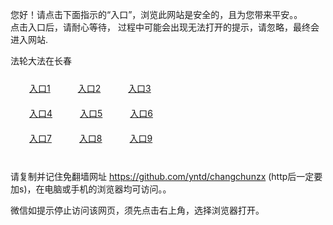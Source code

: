您好！请点击下面指示的“入口”，浏览此网站是安全的，且为您带来平安。。 <br/>
点击入口后，请耐心等待， 过程中可能会出现无法打开的提示，请忽略，最终会进入网站. </br>

法轮大法在长春<br/>
<div style="padding:10px"><a style="margin:20px" target="_blank" href="https://d170oxx7wr2prp.cloudfront.net/2Qpsp?adzxu" id="ccLink1" rel="nofollow">入口1</a> <a target="_blank" style="margin:20px" href="https://d2kmlb5uc6femp.cloudfront.net/2Qpsp?hrhteiq" id="ccLink2" rel="nofollow">入口2</a> <a style="margin:20px" target="_blank" href="https://d2ngc7eva124tz.cloudfront.net/2Qpsp?nfdshov" id="ccLink3" rel="nofollow">入口3</a></div>

<div style="padding:10px" ><a style="margin:20px" target="_blank" href="https://d170oxx7wr2prp.cloudfront.net/2Qpsp?adzxu" id="ccLink4" rel="nofollow">入口4</a> <a style="margin:20px" href="https://d2kmlb5uc6femp.cloudfront.net/2Qpsp?hrhteiq" target="_blank" id="ccLink5" rel="nofollow">入口5</a> <a style="margin:20px" href="https://d2ngc7eva124tz.cloudfront.net/2Qpsp?nfdshov" target="_blank" id="ccLink6" rel="nofollow">入口6</a></div>

<div style="padding:10px"><a style="margin:20px" target="_blank" href="https://d170oxx7wr2prp.cloudfront.net/2Qpsp?adzxu" id="ccLink7" rel="nofollow">入口7</a> <a style="margin:20px" href="https://d2kmlb5uc6femp.cloudfront.net/2Qpsp?hrhteiq" target="_blank" id="ccLink8" rel="nofollow">入口8</a> <a style="margin:20px" target="_blank" href="https://d2ngc7eva124tz.cloudfront.net/2Qpsp?nfdshov" id="ccLink9" rel="nofollow">入口9</a></div>

<br/>



请复制并记住免翻墙网址 https://github.com/yntd/changchunzx (http后一定要加s)，在电脑或手机的浏览器均可访问。。<br/>

微信如提示停止访问该网页，须先点击右上角，选择浏览器打开。
